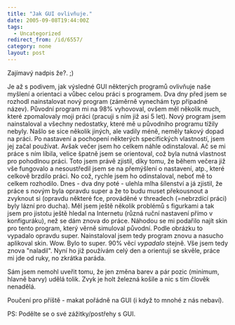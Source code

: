 ```yaml
---
title: "Jak GUI ovlivňuje."
date: 2005-09-08T19:44:00Z
tags:
  - Uncategorized
redirect_from: /id/6557/
category: none
layout: post
---
```

Zajímavý nadpis že?. ;)

Je až s podivem, jak výsledné GUI některých programů ovlivňuje naše myšlení a orientaci a vůbec celou práci s programem. Dva dny před jsem se rozhodl nainstalovat nový program (záměrně vynechám typ případně název). Původní program mi na 98% vyhovoval, ovšem měl několik much, které zpomalovaly moji práci (pracuji s ním již asi 5 let). Nový program jsem nainstaloval a všechny nedostatky, které mě u původního programu tížily nebyly. Našlo se sice několik jiných, ale vadily méně, neměly takový dopad na práci. Po nastavení a pochopení některých specifických vlastností, jsem jej začal používat. Avšak večer jsem ho celkem náhle odinstaloval. Ač se mi práce s ním líbila, velice špatně jsem se orientoval, což byla nutná vlastnost pro pohodlnou práci. Toto jsem právě zjistil, díky tomu, že během večera již vše fungovalo a nesoustředil jsem se na přemýšlení o nastavení, atp., které celkově brzdilo práci. No což, rychle jsem ho odinstaloval, neboť mě to celkem rozhodilo. Dnes - dva dny poté - ulehla mlha šílenství a já zjistil, že práce s novým byla opravdu super a že to budu muset překousnout a zvyknout si (opravdu některé fce, prováděné v threadech (=nebrzdící práci) byly lázní pro ducha). Měl jsem ještě několik problémů s figurkami a tak jsem pro jistotu ještě hledal na Internetu (různá ruční nastavení přímo v konfiguráku), než se dám znova do práce. Náhodou se mi podařilo najít skin pro tento program, který věrně simuloval původní. Podle obrázku to vypadalo opravdu super. Nainstaloval jsem tedy program znovu a nasucho aplikoval skin. Wow. Bylo to super. 90% věcí _vypadalo_ stejně. Vše jsem tedy znova "naladil". Nyní ho již používám celý den a orientuji se skvěle, práce mi jde od ruky, no zkrátka paráda.

Sám jsem nemohl uveřit tomu, že jen změna barev a pár pozic (minimum, hlavně barvy) udělá tolik. Zvyk je holt železná košile a nic s tím člověk nenadělá.

Poučení pro příště - makat pořádně na GUI (i když to mnohé z nás nebaví).

PS: Podělte se o své zážitky/postřehy s GUI.